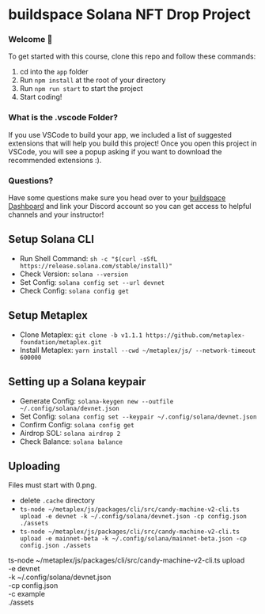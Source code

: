 # buildspace Solana NFT Drop Project
### Welcome 👋
To get started with this course, clone this repo and follow these commands:

1. cd into the `app` folder
2. Run `npm install` at the root of your directory
3. Run `npm run start` to start the project
4. Start coding!

### What is the .vscode Folder?
If you use VSCode to build your app, we included a list of suggested extensions that will help you build this project! Once you open this project in VSCode, you will see a popup asking if you want to download the recommended extensions :).

### Questions?
Have some questions make sure you head over to your [buildspace Dashboard](https://app.buildspace.so/projects/CO77556be5-25e9-49dd-a799-91a2fc29520e) and link your Discord account so you can get access to helpful channels and your instructor!

## Setup Solana CLI
- Run Shell Command: `sh -c "$(curl -sSfL https://release.solana.com/stable/install)"`
- Check Version: `solana --version`
- Set Config: `solana config set --url devnet`
- Check Config: `solana config get`

## Setup Metaplex
- Clone Metaplex: `git clone -b v1.1.1 https://github.com/metaplex-foundation/metaplex.git`
- Install Metaplex: `yarn install --cwd ~/metaplex/js/ --network-timeout 600000`

## Setting up a Solana keypair
- Generate Config: `solana-keygen new --outfile ~/.config/solana/devnet.json`
- Set Config: `solana config set --keypair ~/.config/solana/devnet.json`
- Confirm Config: `solana config get`
- Airdrop SOL: `solana airdrop 2`
- Check Balance: `solana balance`

## Uploading
Files must start with 0.png. 

- delete `.cache` directory
- `ts-node ~/metaplex/js/packages/cli/src/candy-machine-v2-cli.ts upload -e devnet -k ~/.config/solana/devnet.json -cp config.json ./assets`
- `ts-node ~/metaplex/js/packages/cli/src/candy-machine-v2-cli.ts upload -e mainnet-beta -k ~/.config/solana/mainnet-beta.json -cp config.json ./assets`

ts-node ~/metaplex/js/packages/cli/src/candy-machine-v2-cli.ts upload \
    -e devnet \
    -k ~/.config/solana/devnet.json \
    -cp config.json \
    -c example \
    ./assets